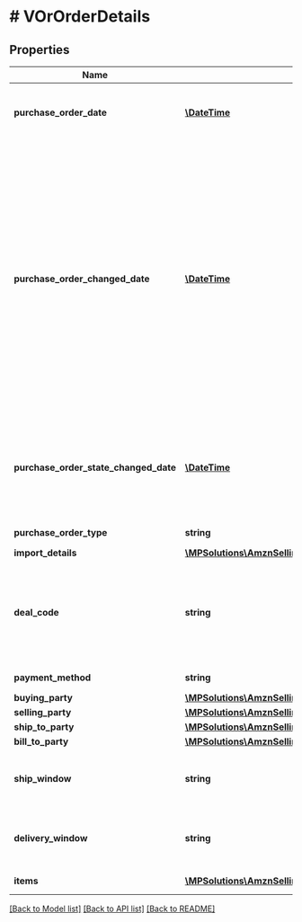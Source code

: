 # # VOrOrderDetails

## Properties

Name | Type | Description | Notes
------------ | ------------- | ------------- | -------------
**purchase_order_date** | [**\DateTime**](\DateTime.md) | The date the purchase order was placed. Must be in ISO-8601 date/time format. |
**purchase_order_changed_date** | [**\DateTime**](\DateTime.md) | The date when purchase order was last changed by Amazon after the order was placed. This date will be greater than &#39;purchaseOrderDate&#39;. This means the PO data was changed on that date and vendors are required to fulfill the  updated PO. The PO changes can be related to Item Quantity, Ship to Location, Ship Window etc. This field will not be present in orders that have not changed after creation. Must be in ISO-8601 date/time format. | [optional]
**purchase_order_state_changed_date** | [**\DateTime**](\DateTime.md) | The date when current purchase order state was changed. Current purchase order state is available in the field &#39;purchaseOrderState&#39;. Must be in ISO-8601 date/time format. |
**purchase_order_type** | **string** | Type of purchase order. | [optional]
**import_details** | [**\MPSolutions\AmznSellingPartnerApi\Models\VendorOrders\VOrImportDetails**](VOrImportDetails.md) |  | [optional]
**deal_code** | **string** | If requested by the recipient, this field will contain a promotional/deal number. The discount code line is optional. It is used to obtain a price discount on items on the order. | [optional]
**payment_method** | **string** | Payment method used. | [optional]
**buying_party** | [**\MPSolutions\AmznSellingPartnerApi\Models\VendorOrders\VOrPartyIdentification**](VOrPartyIdentification.md) |  | [optional]
**selling_party** | [**\MPSolutions\AmznSellingPartnerApi\Models\VendorOrders\VOrPartyIdentification**](VOrPartyIdentification.md) |  | [optional]
**ship_to_party** | [**\MPSolutions\AmznSellingPartnerApi\Models\VendorOrders\VOrPartyIdentification**](VOrPartyIdentification.md) |  | [optional]
**bill_to_party** | [**\MPSolutions\AmznSellingPartnerApi\Models\VendorOrders\VOrPartyIdentification**](VOrPartyIdentification.md) |  | [optional]
**ship_window** | **string** | Defines a date time interval according to ISO8601. Interval is separated by double hyphen (--). | [optional]
**delivery_window** | **string** | Defines a date time interval according to ISO8601. Interval is separated by double hyphen (--). | [optional]
**items** | [**\MPSolutions\AmznSellingPartnerApi\Models\VendorOrders\VOrOrderItem[]**](VOrOrderItem.md) | A list of items in this purchase order. |

[[Back to Model list]](../../README.md#models) [[Back to API list]](../../README.md#endpoints) [[Back to README]](../../README.md)
